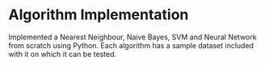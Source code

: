 # Algorithm Implementation

Implemented a Nearest Neighbour, Naive Bayes, SVM and Neural Network from scratch using Python. Each algorithm has a sample dataset included with it on which it can be tested. 